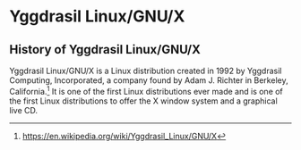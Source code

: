 # Yggdrasil Linux/GNU/X
## History of Yggdrasil Linux/GNU/X
Yggdrasil Linux/GNU/X is a Linux distribution created in 1992 by Yggdrasil Computing, Incorporated, a company found by Adam J. Richter in Berkeley, California.[^1]
It is one of the first Linux distributions ever made and is one of the first Linux distributions to offer the X window system and a graphical live CD.
[^1]: https://en.wikipedia.org/wiki/Yggdrasil_Linux/GNU/X
